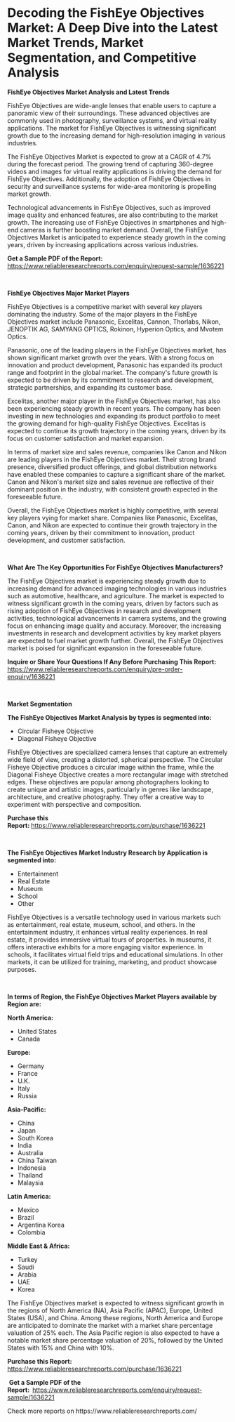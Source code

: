 <p><h1>Decoding the FishEye Objectives Market: A Deep Dive into the Latest Market Trends, Market Segmentation, and Competitive Analysis</h1></p><p><strong>FishEye Objectives Market Analysis and Latest Trends</strong></p>
<p><p>FishEye Objectives are wide-angle lenses that enable users to capture a panoramic view of their surroundings. These advanced objectives are commonly used in photography, surveillance systems, and virtual reality applications. The market for FishEye Objectives is witnessing significant growth due to the increasing demand for high-resolution imaging in various industries. </p><p>The FishEye Objectives Market is expected to grow at a CAGR of 4.7% during the forecast period. The growing trend of capturing 360-degree videos and images for virtual reality applications is driving the demand for FishEye Objectives. Additionally, the adoption of FishEye Objectives in security and surveillance systems for wide-area monitoring is propelling market growth.</p><p>Technological advancements in FishEye Objectives, such as improved image quality and enhanced features, are also contributing to the market growth. The increasing use of FishEye Objectives in smartphones and high-end cameras is further boosting market demand. Overall, the FishEye Objectives Market is anticipated to experience steady growth in the coming years, driven by increasing applications across various industries.</p></p>
<p><strong>Get a Sample PDF of the Report:&nbsp;</strong> <a href="https://www.reliableresearchreports.com/enquiry/request-sample/1636221">https://www.reliableresearchreports.com/enquiry/request-sample/1636221</a></p>
<p>&nbsp;</p>
<p><strong>FishEye Objectives Major Market Players</strong></p>
<p><p>FishEye Objectives is a competitive market with several key players dominating the industry. Some of the major players in the FishEye Objectives market include Panasonic, Excelitas, Cannon, Thorlabs, Nikon, JENOPTIK AG, SAMYANG OPTICS, Rokinon, Hyperion Optics, and Mvotem Optics.</p><p>Panasonic, one of the leading players in the FishEye Objectives market, has shown significant market growth over the years. With a strong focus on innovation and product development, Panasonic has expanded its product range and footprint in the global market. The company's future growth is expected to be driven by its commitment to research and development, strategic partnerships, and expanding its customer base.</p><p>Excelitas, another major player in the FishEye Objectives market, has also been experiencing steady growth in recent years. The company has been investing in new technologies and expanding its product portfolio to meet the growing demand for high-quality FishEye Objectives. Excelitas is expected to continue its growth trajectory in the coming years, driven by its focus on customer satisfaction and market expansion.</p><p>In terms of market size and sales revenue, companies like Canon and Nikon are leading players in the FishEye Objectives market. Their strong brand presence, diversified product offerings, and global distribution networks have enabled these companies to capture a significant share of the market. Canon and Nikon's market size and sales revenue are reflective of their dominant position in the industry, with consistent growth expected in the foreseeable future.</p><p>Overall, the FishEye Objectives market is highly competitive, with several key players vying for market share. Companies like Panasonic, Excelitas, Canon, and Nikon are expected to continue their growth trajectory in the coming years, driven by their commitment to innovation, product development, and customer satisfaction.</p></p>
<p>&nbsp;</p>
<p><strong>What Are The Key Opportunities For FishEye Objectives Manufacturers?</strong></p>
<p><p>The FishEye Objectives market is experiencing steady growth due to increasing demand for advanced imaging technologies in various industries such as automotive, healthcare, and agriculture. The market is expected to witness significant growth in the coming years, driven by factors such as rising adoption of FishEye Objectives in research and development activities, technological advancements in camera systems, and the growing focus on enhancing image quality and accuracy. Moreover, the increasing investments in research and development activities by key market players are expected to fuel market growth further. Overall, the FishEye Objectives market is poised for significant expansion in the foreseeable future.</p></p>
<p><strong>Inquire or Share Your Questions If Any Before Purchasing This Report:</strong> <a href="https://www.reliableresearchreports.com/enquiry/pre-order-enquiry/1636221">https://www.reliableresearchreports.com/enquiry/pre-order-enquiry/1636221</a></p>
<p>&nbsp;</p>
<p><strong>Market Segmentation</strong></p>
<p><strong>The FishEye Objectives Market Analysis by types is segmented into:</strong></p>
<p><ul><li>Circular Fisheye Objective</li><li>Diagonal Fisheye Objective</li></ul></p>
<p><p>FishEye Objectives are specialized camera lenses that capture an extremely wide field of view, creating a distorted, spherical perspective. The Circular Fisheye Objective produces a circular image within the frame, while the Diagonal Fisheye Objective creates a more rectangular image with stretched edges. These objectives are popular among photographers looking to create unique and artistic images, particularly in genres like landscape, architecture, and creative photography. They offer a creative way to experiment with perspective and composition.</p></p>
<p><strong>Purchase this Report:&nbsp;</strong><a href="https://www.reliableresearchreports.com/purchase/1636221">https://www.reliableresearchreports.com/purchase/1636221</a></p>
<p>&nbsp;</p>
<p><strong>The FishEye Objectives Market Industry Research by Application is segmented into:</strong></p>
<p><ul><li>Entertainment</li><li>Real Estate</li><li>Museum</li><li>School</li><li>Other</li></ul></p>
<p><p>FishEye Objectives is a versatile technology used in various markets such as entertainment, real estate, museum, school, and others. In the entertainment industry, it enhances virtual reality experiences. In real estate, it provides immersive virtual tours of properties. In museums, it offers interactive exhibits for a more engaging visitor experience. In schools, it facilitates virtual field trips and educational simulations. In other markets, it can be utilized for training, marketing, and product showcase purposes.</p></p>
<p>&nbsp;</p>
<p><strong>In terms of Region, the FishEye Objectives Market Players available by Region are:</strong></p>
<p>
    <p> <strong> North America: </strong>
        <ul>
            <li>United States</li>
            <li>Canada</li>
        </ul>
        </p> 
    <p> <strong> Europe: </strong>
        <ul>
            <li>Germany</li>
            <li>France</li>
            <li>U.K.</li>
            <li>Italy</li>
            <li>Russia</li>
        </ul>
        </p> 
    <p> <strong> Asia-Pacific: </strong>
        <ul>
            <li>China</li>
            <li>Japan</li>
            <li>South Korea</li>
            <li>India</li>
            <li>Australia</li>
            <li>China Taiwan</li>
            <li>Indonesia</li>
            <li>Thailand</li>
            <li>Malaysia</li>
        </ul>
        </p> 
    <p> <strong> Latin America: </strong>
        <ul>
            <li>Mexico</li>
            <li>Brazil</li>
            <li>Argentina Korea</li>
            <li>Colombia</li>
        </ul>
        </p> 
    <p> <strong> Middle East & Africa: </strong>
        <ul>
            <li>Turkey</li>
            <li>Saudi</li>
            <li>Arabia</li>
            <li>UAE</li>
            <li>Korea</li>
        </ul>
    </p>
    </p>
<p><p>The FishEye Objectives market is expected to witness significant growth in the regions of North America (NA), Asia Pacific (APAC), Europe, United States (USA), and China. Among these regions, North America and Europe are anticipated to dominate the market with a market share percentage valuation of 25% each. The Asia Pacific region is also expected to have a notable market share percentage valuation of 20%, followed by the United States with 15% and China with 10%.</p></p>
<p><strong>Purchase this Report: </strong><a href="https://www.reliableresearchreports.com/purchase/1636221">https://www.reliableresearchreports.com/purchase/1636221</a></p>
<p>&nbsp;<strong>Get a Sample PDF of the Report:&nbsp;&nbsp;</strong><a href="https://www.reliableresearchreports.com/enquiry/request-sample/1636221">https://www.reliableresearchreports.com/enquiry/request-sample/1636221</a></p>
<p><strong></strong></p>
<p>Check more reports on https://www.reliableresearchreports.com/</p>